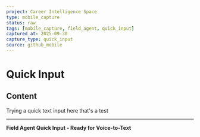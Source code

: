 ```yaml
---
project: Career Intelligence Space
type: mobile_capture
status: raw
tags: [mobile_capture, field_agent, quick_input]
captured_at: 2025-09-30
capture_type: quick_input
source: github_mobile
---
```


# Quick Input

## Content
Trying a quick text input here that's a test

---
**Field Agent Quick Input - Ready for Voice-to-Text**
